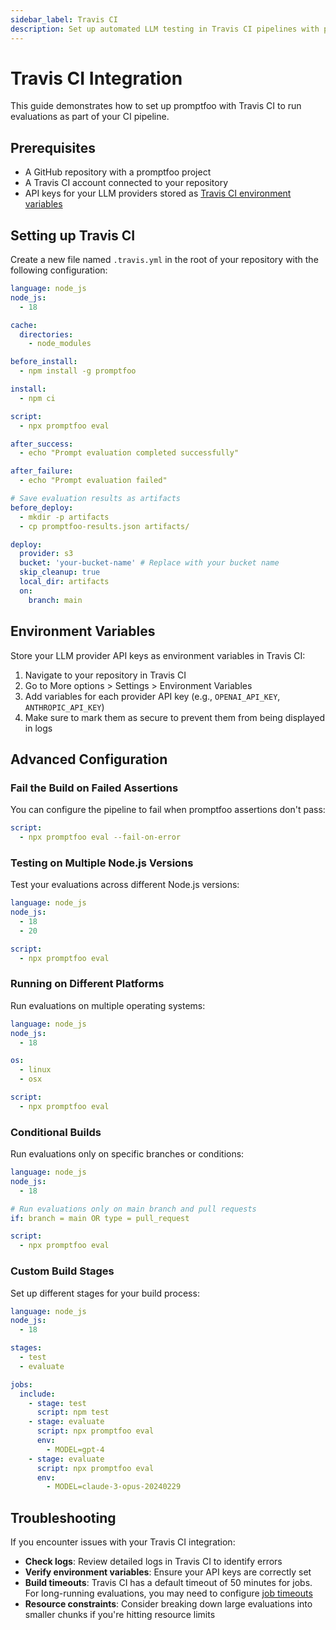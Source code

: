 ```yaml
---
sidebar_label: Travis CI
description: Set up automated LLM testing in Travis CI pipelines with promptfoo. Configure environment variables, artifacts storage, and continuous evaluation of AI prompts and outputs.
---
```


# Travis CI Integration

This guide demonstrates how to set up promptfoo with Travis CI to run evaluations as part of your CI pipeline.

## Prerequisites

- A GitHub repository with a promptfoo project
- A Travis CI account connected to your repository
- API keys for your LLM providers stored as [Travis CI environment variables](https://docs.travis-ci.com/user/environment-variables/)

## Setting up Travis CI

Create a new file named `.travis.yml` in the root of your repository with the following configuration:

```yaml
language: node_js
node_js:
  - 18

cache:
  directories:
    - node_modules

before_install:
  - npm install -g promptfoo

install:
  - npm ci

script:
  - npx promptfoo eval

after_success:
  - echo "Prompt evaluation completed successfully"

after_failure:
  - echo "Prompt evaluation failed"

# Save evaluation results as artifacts
before_deploy:
  - mkdir -p artifacts
  - cp promptfoo-results.json artifacts/

deploy:
  provider: s3
  bucket: 'your-bucket-name' # Replace with your bucket name
  skip_cleanup: true
  local_dir: artifacts
  on:
    branch: main
```

## Environment Variables

Store your LLM provider API keys as environment variables in Travis CI:

1. Navigate to your repository in Travis CI
2. Go to More options > Settings > Environment Variables
3. Add variables for each provider API key (e.g., `OPENAI_API_KEY`, `ANTHROPIC_API_KEY`)
4. Make sure to mark them as secure to prevent them from being displayed in logs

## Advanced Configuration

### Fail the Build on Failed Assertions

You can configure the pipeline to fail when promptfoo assertions don't pass:

```yaml
script:
  - npx promptfoo eval --fail-on-error
```

### Testing on Multiple Node.js Versions

Test your evaluations across different Node.js versions:

```yaml
language: node_js
node_js:
  - 18
  - 20

script:
  - npx promptfoo eval
```

### Running on Different Platforms

Run evaluations on multiple operating systems:

```yaml
language: node_js
node_js:
  - 18

os:
  - linux
  - osx

script:
  - npx promptfoo eval
```

### Conditional Builds

Run evaluations only on specific branches or conditions:

```yaml
language: node_js
node_js:
  - 18

# Run evaluations only on main branch and pull requests
if: branch = main OR type = pull_request

script:
  - npx promptfoo eval
```

### Custom Build Stages

Set up different stages for your build process:

```yaml
language: node_js
node_js:
  - 18

stages:
  - test
  - evaluate

jobs:
  include:
    - stage: test
      script: npm test
    - stage: evaluate
      script: npx promptfoo eval
      env:
        - MODEL=gpt-4
    - stage: evaluate
      script: npx promptfoo eval
      env:
        - MODEL=claude-3-opus-20240229
```

## Troubleshooting

If you encounter issues with your Travis CI integration:

- **Check logs**: Review detailed logs in Travis CI to identify errors
- **Verify environment variables**: Ensure your API keys are correctly set
- **Build timeouts**: Travis CI has a default timeout of 50 minutes for jobs. For long-running evaluations, you may need to configure [job timeouts](https://docs.travis-ci.com/user/customizing-the-build/#build-timeouts)
- **Resource constraints**: Consider breaking down large evaluations into smaller chunks if you're hitting resource limits
